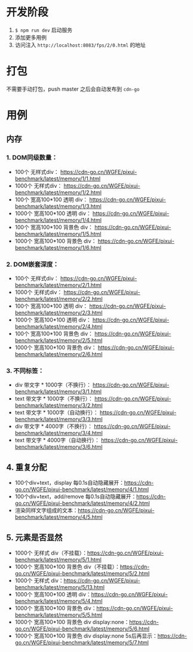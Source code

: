 # 开发阶段

1. `$ npm run dev` 启动服务
2. 添加更多用例
3. 访问注入 `http://localhost:8083/fps/2/0.html` 的地址

# 打包

不需要手动打包，push master 之后会自动发布到 `cdn-go`

# 用例

## 内存

### 1. DOM同级数量：
- 100个 无样式div： https://cdn-go.cn/WGFE/pixui-benchmark/latest/memory/1/1.html
- 1000个 无样式div： https://cdn-go.cn/WGFE/pixui-benchmark/latest/memory/1/2.html
- 100个 宽高100*100 透明 div： https://cdn-go.cn/WGFE/pixui-benchmark/latest/memory/1/3.html
- 1000个 宽高100*100 透明 div： https://cdn-go.cn/WGFE/pixui-benchmark/latest/memory/1/4.html
- 100个 宽高100*100 背景色 div： https://cdn-go.cn/WGFE/pixui-benchmark/latest/memory/1/5.html
- 1000个 宽高100*100 背景色 div： https://cdn-go.cn/WGFE/pixui-benchmark/latest/memory/1/6.html

### 2. DOM嵌套深度：
- 100个 无样式div： https://cdn-go.cn/WGFE/pixui-benchmark/latest/memory/2/1.html
- 1000个 无样式div： https://cdn-go.cn/WGFE/pixui-benchmark/latest/memory/2/2.html
- 100个 宽高100*100 透明 div： https://cdn-go.cn/WGFE/pixui-benchmark/latest/memory/2/3.html
- 1000个 宽高100*100 透明 div： https://cdn-go.cn/WGFE/pixui-benchmark/latest/memory/2/4.html
- 100个 宽高100*100 背景色 div： https://cdn-go.cn/WGFE/pixui-benchmark/latest/memory/2/5.html
- 1000个 宽高100*100 背景色 div： https://cdn-go.cn/WGFE/pixui-benchmark/latest/memory/2/6.html

### 3. 不同标签：
- div 带文字 * 1000字（不换行）： https://cdn-go.cn/WGFE/pixui-benchmark/latest/memory/3/1.html
- text 带文字 * 1000字（不换行）： https://cdn-go.cn/WGFE/pixui-benchmark/latest/memory/3/2.html
- text 带文字 * 1000字（自动换行）： https://cdn-go.cn/WGFE/pixui-benchmark/latest/memory/3/3.html
- div 带文字 * 4000字（不换行）： https://cdn-go.cn/WGFE/pixui-benchmark/latest/memory/3/4.html
- text 带文字 * 4000字（自动换行）： https://cdn-go.cn/WGFE/pixui-benchmark/latest/memory/3/6.html

## 4. 重复分配
- 100个div+text，display 每0.1s自动隐藏展开：https://cdn-go.cn/WGFE/pixui-benchmark/latest/memory/4/1.html
- 100个div+text，add/remove 每0.1s自动隐藏展开：https://cdn-go.cn/WGFE/pixui-benchmark/latest/memory/4/2.html
- 渲染同样文字组成的文本：https://cdn-go.cn/WGFE/pixui-benchmark/latest/memory/4/5.html

## 5. 元素是否显然
- 1000个 无样式 div（不挂载）：https://cdn-go.cn/WGFE/pixui-benchmark/latest/memory/5/1.html
- 1000个 宽高100*100 背景色 div（不挂载）：https://cdn-go.cn/WGFE/pixui-benchmark/latest/memory/5/2.html
- 1000个 无样式 div：https://cdn-go.cn/WGFE/pixui-benchmark/latest/memory/5/13.html
- 1000个 宽高100*100 透明 div：https://cdn-go.cn/WGFE/pixui-benchmark/latest/memory/5/4.html
- 1000个 宽高100*100 背景色 div：https://cdn-go.cn/WGFE/pixui-benchmark/latest/memory/5/5.html
- 1000个 宽高100*100 背景色 div display:none：https://cdn-go.cn/WGFE/pixui-benchmark/latest/memory/5/6.html
- 1000个 宽高100*100 背景色 div display:none 5s后再显示：https://cdn-go.cn/WGFE/pixui-benchmark/latest/memory/5/7.html